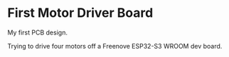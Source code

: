 # First Motor Driver Board

My first PCB design.

Trying to drive four motors off a Freenove ESP32-S3 WROOM dev board.
